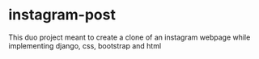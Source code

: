 # instagram-post
This duo project meant to create a clone of an instagram webpage while implementing django, css, bootstrap and html
